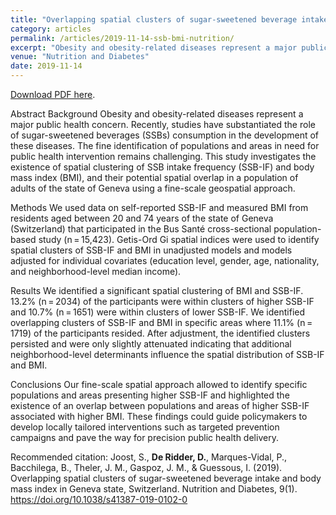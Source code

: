```yaml
---
title: "Overlapping spatial clusters of sugar-sweetened beverage intake and body mass index in Geneva state, Switzerland"
category: articles
permalink: /articles/2019-11-14-ssb-bmi-nutrition/
excerpt: "Obesity and obesity-related diseases represent a major public health concern. Recently, studies have substantiated the role of sugar-sweetened beverages (SSBs) consumption in the development of these diseases. The fine identification of populations and areas in need for public health intervention remains challenging. This study investigates the existence of spatial clustering of SSB intake frequency (SSB-IF) and body mass index (BMI), and their potential spatial overlap in a population of adults of the state of Geneva using a fine-scale geospatial approach."
venue: "Nutrition and Diabetes"
date: 2019-11-14
---
```


<a href="https://doi.org/10.1038/s41387-019-0102-0">Download PDF here</a>.

Abstract
Background
Obesity and obesity-related diseases represent a major public health concern. Recently, studies have substantiated the role of sugar-sweetened beverages (SSBs) consumption in the development of these diseases. The fine identification of populations and areas in need for public health intervention remains challenging. This study investigates the existence of spatial clustering of SSB intake frequency (SSB-IF) and body mass index (BMI), and their potential spatial overlap in a population of adults of the state of Geneva using a fine-scale geospatial approach.

Methods
We used data on self-reported SSB-IF and measured BMI from residents aged between 20 and 74 years of the state of Geneva (Switzerland) that participated in the Bus Santé cross-sectional population-based study (n = 15,423). Getis-Ord Gi spatial indices were used to identify spatial clusters of SSB-IF and BMI in unadjusted models and models adjusted for individual covariates (education level, gender, age, nationality, and neighborhood-level median income).

Results
We identified a significant spatial clustering of BMI and SSB-IF. 13.2% (n = 2034) of the participants were within clusters of higher SSB-IF and 10.7% (n = 1651) were within clusters of lower SSB-IF. We identified overlapping clusters of SSB-IF and BMI in specific areas where 11.1% (n = 1719) of the participants resided. After adjustment, the identified clusters persisted and were only slightly attenuated indicating that additional neighborhood-level determinants influence the spatial distribution of SSB-IF and BMI.

Conclusions
Our fine-scale spatial approach allowed to identify specific populations and areas presenting higher SSB-IF and highlighted the existence of an overlap between populations and areas of higher SSB-IF associated with higher BMI. These findings could guide policymakers to develop locally tailored interventions such as targeted prevention campaigns and pave the way for precision public health delivery.

Recommended citation: Joost, S., **De Ridder, D.**, Marques-Vidal, P., Bacchilega, B., Theler, J. M., Gaspoz, J. M., & Guessous, I. (2019). Overlapping spatial clusters of sugar-sweetened beverage intake and body mass index in Geneva state, Switzerland. Nutrition and Diabetes, 9(1). https://doi.org/10.1038/s41387-019-0102-0
